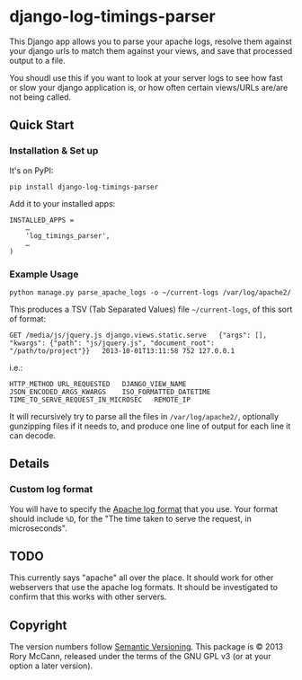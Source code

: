 # django-log-timings-parser

This Django app allows you to parse your apache logs, resolve them against your
django urls to match them against your views, and save that processed output to
a file.

You shoudl use this if you want to look at your server logs to see how fast or
slow your django application is, or how often certain views/URLs are/are not
being called.

## Quick Start

### Installation & Set up

It's on PyPI:

    pip install django-log-timings-parser

Add it to your installed apps:

    INSTALLED_APPS = 
        …
        'log_timings_parser',
        …
    )

### Example Usage

    python manage.py parse_apache_logs -o ~/current-logs /var/log/apache2/


This produces a TSV (Tab Separated Values) file ``~/current-logs``, of this sort of format:

    GET	/media/js/jquery.js	django.views.static.serve	{"args": [], "kwargs": {"path": "js/jquery.js", "document_root": "/path/to/project"}}	2013-10-01T13:11:58	752	127.0.0.1

i.e.:

    HTTP_METHOD URL_REQUESTED   DJANGO_VIEW_NAME    JSON_ENCODED_ARGS_KWARGS    ISO_FORMATTED_DATETIME  TIME_TO_SERVE_REQUEST_IN_MICROSEC   REMOTE_IP

It will recursively try to parse all the files in ``/var/log/apache2/``, optionally gunzipping files if it needs to, and produce one line of output for each line it can decode.

## Details

### Custom log format

You will have to specify the [Apache log format](http://httpd.apache.org/docs/2.2/mod/mod_log_config.html) that you use. Your format should include ``%D``, for the "The time taken to serve the request, in microseconds".



## TODO

This currently says "apache" all over the place. It should work for other
webservers that use the apache log formats. It should be investigated to
confirm that this works with other servers.

## Copyright

The version numbers follow [Semantic Versioning](http://semver.org/). This
package is © 2013 Rory McCann, released under the terms of the GNU GPL v3 (or
at your option a later version).
